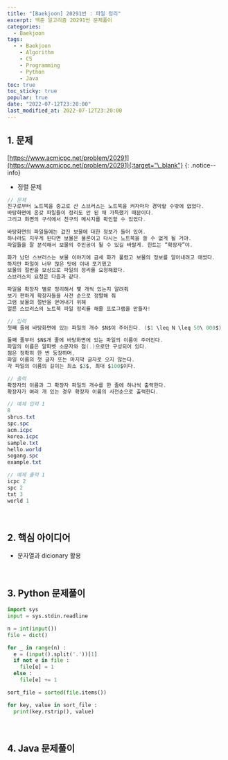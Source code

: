 ```yaml
---
title: "[Baekjoon] 20291번 : 파일 정리"
excerpt: 백준 알고리즘 20291번 문제풀이
categories:
  - Baekjoon
tags:
  - - Baekjoon
    - Algorithm
    - CS
    - Programming
    - Python
    - Java
toc: true
toc_sticky: true
popular: true
date: "2022-07-12T23:20:00"
last_modified_at: 2022-07-12T23:20:00
---
```


## 1. 문제

[https://www.acmicpc.net/problem/20291](https://www.acmicpc.net/problem/20291){:target="\_blank"}
{: .notice--info}

- 정렬 문제

```java
// 문제
친구로부터 노트북을 중고로 산 스브러스는 노트북을 켜자마자 경악할 수밖에 없었다. 
바탕화면에 온갖 파일들이 정리도 안 된 채 가득했기 때문이다. 
그리고 화면의 구석에서 친구의 메시지를 확인할 수 있었다.

바탕화면의 파일들에는 값진 보물에 대한 정보가 들어 있어. 
하나라도 지우게 된다면 보물은 물론이고 다시는 노트북을 쓸 수 없게 될 거야. 
파일들을 잘 분석해서 보물의 주인공이 될 수 있길 바랄게. 힌트는 “확장자”야.

화가 났던 스브러스는 보물 이야기에 금세 화가 풀렸고 보물의 정보를 알아내려고 애썼다. 
하지만 파일이 너무 많은 탓에 이내 포기했고 
보물의 절반을 보상으로 파일의 정리를 요청해왔다. 
스브러스의 요청은 다음과 같다.

파일을 확장자 별로 정리해서 몇 개씩 있는지 알려줘
보기 편하게 확장자들을 사전 순으로 정렬해 줘
그럼 보물의 절반을 얻어내기 위해 
얼른 스브러스의 노트북 파일 정리를 해줄 프로그램을 만들자!

// 입력
첫째 줄에 바탕화면에 있는 파일의 개수 $N$이 주어진다. ($1 \leq N \leq 50\ 000$)

둘째 줄부터 $N$개 줄에 바탕화면에 있는 파일의 이름이 주어진다. 
파일의 이름은 알파벳 소문자와 점(.)으로만 구성되어 있다. 
점은 정확히 한 번 등장하며, 
파일 이름의 첫 글자 또는 마지막 글자로 오지 않는다. 
각 파일의 이름의 길이는 최소 $3$, 최대 $100$이다.

// 출력
확장자의 이름과 그 확장자 파일의 개수를 한 줄에 하나씩 출력한다. 
확장자가 여러 개 있는 경우 확장자 이름의 사전순으로 출력한다.

// 예제 입력 1 
8
sbrus.txt
spc.spc
acm.icpc
korea.icpc
sample.txt
hello.world
sogang.spc
example.txt

// 예제 출력 1 
icpc 2
spc 2
txt 3
world 1
```

<br>

## 2. 핵심 아이디어

- 문자열과 dicionary 활용

<br>

## 3. Python 문제풀이

```python
import sys
input = sys.stdin.readline

n = int(input())
file = dict()

for _ in range(n) :
  e = (input().split('.'))[1]
  if not e in file :
    file[e] = 1
  else :
    file[e] += 1

sort_file = sorted(file.items())

for key, value in sort_file :
  print(key.rstrip(), value)
```

<br>

## 4. Java 문제풀이

```java

```
